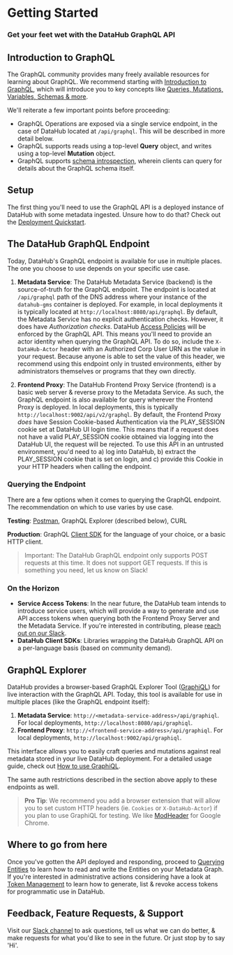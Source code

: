 # Getting Started

### Get your feet wet with the DataHub GraphQL API

## Introduction to GraphQL 

The GraphQL community provides many freely available resources for learning about GraphQL. We recommend starting with [Introduction to GraphQL](https://graphql.org/learn/),
which will introduce you to key concepts like [Queries, Mutations, Variables, Schemas & more](https://graphql.org/learn/queries/). 

We'll reiterate a few important points before proceeding:

- GraphQL Operations are exposed via a single service endpoint, in the case of DataHub located at `/api/graphql`. This will be described in more detail below. 
- GraphQL supports reads using a top-level **Query** object, and writes using a top-level **Mutation** object.
- GraphQL supports [schema introspection](https://graphql.org/learn/introspection/), wherein clients can query for details about the GraphQL schema itself.

## Setup

The first thing you'll need to use the GraphQL API is a deployed instance of DataHub with some metadata ingested. Unsure how to do that? Check out the [Deployment Quickstart](../../../docs/quickstart.md).


## The DataHub GraphQL Endpoint 

Today, DataHub's GraphQL endpoint is available for use in multiple places. The one you choose to use depends on your specific use case. 

1. **Metadata Service**: The DataHub Metadata Service (backend) is the source-of-truth for the GraphQL endpoint. The endpoint is located at `/api/graphql` path of the DNS address
where your instance of the `datahub-gms` container is deployed. For example, in local deployments it is typically located at `http://localhost:8080/api/graphql`. By default,
the Metadata Service has no explicit authentication checks. However, it does have *Authorization checks*. DataHub [Access Policies](../../../docs/policies.md) will be enforced by the GraphQL API. This means you'll need to provide an actor identity when querying the GraphQL API. 
To do so, include the `X-DataHub-Actor` header with an Authorized Corp User URN as the value in your request. Because anyone is able to set the value of this header, we recommend using this endpoint only in trusted environments, either by administrators themselves or programs that they own directly. 
   
2. **Frontend Proxy**: The DataHub Frontend Proxy Service (frontend) is a basic web server & reverse proxy to the Metadata Service. As such, the 
GraphQL endpoint is also available for query wherever the Frontend Proxy is deployed. In local deployments, this is typically `http://localhost:9002/api/v2/graphql`. By default,
the Frontend Proxy *does* have Session Cookie-based Authentication via the PLAY_SESSION cookie set at DataHub UI login time. This means
that if a request does not have a valid PLAY_SESSION cookie obtained via logging into the DataHub UI, the request will be rejected. To use this API in an untrusted environment,
you'd need to a) log into DataHub, b) extract the PLAY_SESSION cookie that is set on login, and c) provide this Cookie in your HTTP headers when
calling the endpoint.
   

### Querying the Endpoint

There are a few options when it comes to querying the GraphQL endpoint. The recommendation on which to use varies by use case.

**Testing**: [Postman](https://learning.postman.com/docs/sending-requests/supported-api-frameworks/graphql/), GraphQL Explorer (described below), CURL

**Production**: GraphQL [Client SDK](https://graphql.org/code/) for the language of your choice, or a basic HTTP client.
   
> Important: The DataHub GraphQL endpoint only supports POST requests at this time. It does not support GET requests. If this is something
> you need, let us know on Slack!

### On the Horizon

- **Service Access Tokens**: In the near future, the DataHub team intends to introduce service users, which will provide a way to generate and use API access
tokens when querying both the Frontend Proxy Server and the Metadata Service. If you're interested in contributing, please [reach out on our Slack](https://datahubspace.slack.com/join/shared_invite/zt-nx7i0dj7-I3IJYC551vpnvvjIaNRRGw#/shared-invite/email).
- **DataHub Client SDKs**: Libraries wrapping the DataHub GraphQL API on a per-language basis (based on community demand). 

## GraphQL Explorer 

DataHub provides a browser-based GraphQL Explorer Tool ([GraphiQL](https://github.com/graphql/graphiql)) for live interaction with the GraphQL API. Today, this tool is available for use in multiple places (like the GraphQL endpoint itself):

1. **Metadata Service**: `http://<metadata-service-address>/api/graphiql`. For local deployments, `http://localhost:8080/api/graphiql`.
2. **Frontend Proxy**: `http://<frontend-service-address>/api/graphiql`. For local deployments, `http://localhost:9002/api/graphiql`.

This interface allows you to easily craft queries and mutations against real metadata stored in your live DataHub deployment. For a detailed usage guide,
check out [How to use GraphiQL](https://www.gatsbyjs.com/docs/how-to/querying-data/running-queries-with-graphiql/). 

The same auth restrictions described in the section above apply to these endpoints as well. 

> **Pro Tip**: We recommend you add a browser extension that will allow you to set custom HTTP headers (ie. `Cookies` or `X-DataHub-Actor`) if you plan to use GraphiQL for testing. We like [ModHeader](https://chrome.google.com/webstore/detail/modheader/idgpnmonknjnojddfkpgkljpfnnfcklj?hl=en) for Google Chrome.

## Where to go from here

Once you've gotten the API deployed and responding, proceed to [Querying Entities](./querying-entities.md) to learn how to read and write the Entities
on your Metadata Graph.
If you're interested in administrative actions considering have a look at [Token Management](./token-management.md) to learn how to generate, list & revoke access tokens for programmatic use in DataHub.

## Feedback, Feature Requests, & Support

Visit our [Slack channel](https://datahubspace.slack.com/join/shared_invite/zt-nx7i0dj7-I3IJYC551vpnvvjIaNRRGw#/shared-invite/email) to ask questions, tell us what we can do better, & make requests for what you'd like to see in the future. Or just
stop by to say 'Hi'. 
